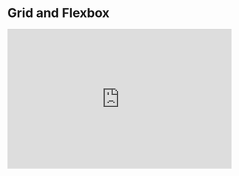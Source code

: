 # Grid and Flexbox

<iframe width="100%" height="315" src="https://www.youtube.com/embed/V8WInC2eBGM" title="YouTube video player" frameborder="0" allow="accelerometer; autoplay; clipboard-write; encrypted-media; gyroscope; picture-in-picture" allowfullscreen></iframe>